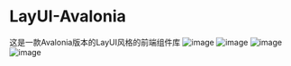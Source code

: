 # LayUI-Avalonia
这是一款Avalonia版本的LayUI风格的前端组件库
![image](https://user-images.githubusercontent.com/37786276/216680433-4ce3bfe8-5613-497c-b08d-8582d38fdf0d.png)
![image](https://user-images.githubusercontent.com/37786276/216680494-88779287-b3aa-4597-9fe1-42346c491e81.png)
![image](https://user-images.githubusercontent.com/37786276/216680566-d6d18beb-82f7-47ab-a79a-eb182852ee4a.png)
![image](https://user-images.githubusercontent.com/37786276/216760189-6e37b92e-5fd9-4719-b07b-710f5cbc4cd2.png)
